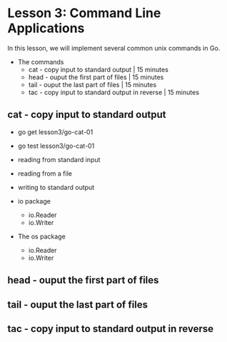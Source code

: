 # Lesson 3: Command Line Applications

In this lesson, we will implement several common unix commands in Go.

* The commands
  * cat  - copy input to standard output            | 15 minutes
  * head - ouput the first part of files            | 15 minutes
  * tail - ouput the last part of files             | 15 minutes
  * tac  - copy input to standard output in reverse | 15 minutes

## cat - copy input to standard output

* go get lesson3/go-cat-01
* go test lesson3/go-cat-01


* reading from standard input
* reading from a file
* writing to standard output

* io package
  * io.Reader
  * io.Writer

* The os package
  * io.Reader
  * io.Writer

## head - ouput the first part of files

## tail - ouput the last part of files

## tac  - copy input to standard output in reverse
